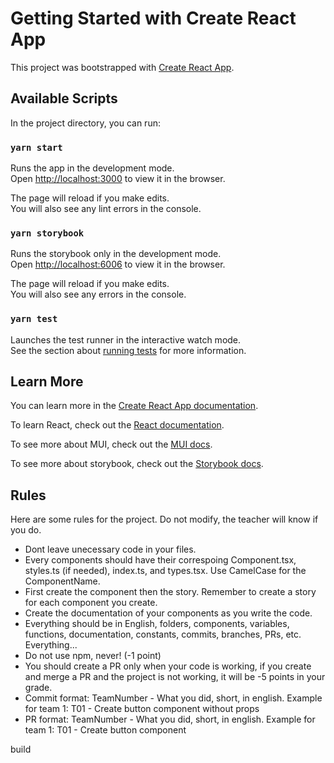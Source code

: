 # Getting Started with Create React App 

This project was bootstrapped with [Create React App](https://github.com/facebook/create-react-app).

## Available Scripts

In the project directory, you can run:

### `yarn start`

Runs the app in the development mode.\
Open [http://localhost:3000](http://localhost:3000) to view it in the browser.

The page will reload if you make edits.\
You will also see any lint errors in the console.

### `yarn storybook`

Runs the storybook only in the development mode.\
Open [http://localhost:6006](http://localhost:6006) to view it in the browser.

The page will reload if you make edits.\
You will also see any errors in the console.

### `yarn test`

Launches the test runner in the interactive watch mode.\
See the section about [running tests](https://facebook.github.io/create-react-app/docs/running-tests) for more information.

## Learn More

You can learn more in the [Create React App documentation](https://facebook.github.io/create-react-app/docs/getting-started).

To learn React, check out the [React documentation](https://reactjs.org/).

To see more about MUI, check out the [MUI docs](https://mui.com/material-ui/getting-started/usage/).

To see more about storybook, check out the [Storybook docs](https://storybook.js.org/docs/react/get-started/whats-a-story).

## Rules

Here are some rules for the project. Do not modify, the teacher will know if you do.

- Dont leave unecessary code in your files.
- Every components should have their correspoing Component.tsx, styles.ts (if needed), index.ts, and types.tsx. Use CamelCase for the ComponentName.
- First create the component then the story. Remember to create a story for each component you create.
- Create the documentation of your components as you write the code.
- Everything should be in English, folders, components, variables, functions, documentation, constants, commits, branches, PRs, etc. Everything...
- Do not use npm, never! (-1 point)
- You should create a PR only when your code is working, if you create and merge a PR and the project is not working, it will be -5 points in your grade.
- Commit format: TeamNumber - What you did, short, in english. Example for team 1: T01 - Create button component without props
- PR format: TeamNumber - What you did, short, in english. Example for team 1: T01 - Create button component

build